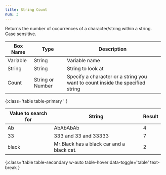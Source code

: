 ```yaml
---
title: String Count
num: 3
---
```


Returns the number of occurrences of a character/string within a string. Case sensitive.


| Box Name | Type | Description | 
|-------|--------|--------|
| Variable | String | Variable name |
| String | String | String to look at |
|Count|String or Number|Specify a character or a string you want to count inside the specified string
{:class='table table-primary ' }

| Value to search for | String| Result| 
|-------|--------|--------
|Ab|AbAbAbAb|4
|33 |333 and 33 and 33333|7
|black|Mr.Black has a black car and a black cat.|2
{:class='table table-secondary w-auto table-hover data-toggle='table' text-break }







